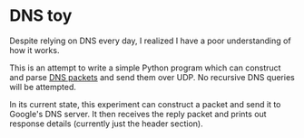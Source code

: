 # DNS toy

Despite relying on DNS every day, I realized I have a poor understanding of how it works.

This is an attempt to write a simple Python program which can construct and parse [DNS packets](https://tools.ietf.org/html/rfc1035) and send them over UDP. No recursive DNS queries will be attempted.

In its current state, this experiment can construct a packet and send it to Google's DNS server. It then receives the reply packet and prints out response details (currently just the header section).

